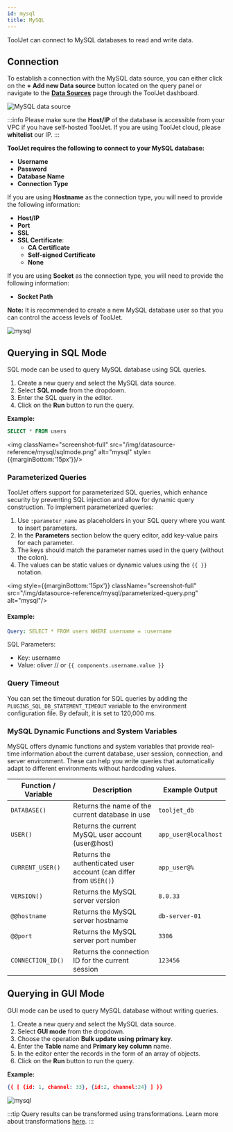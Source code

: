 ```yaml
---
id: mysql
title: MySQL
---
```


ToolJet can connect to MySQL databases to read and write data.

<div style={{paddingTop:'24px'}}>

## Connection

To establish a connection with the MySQL data source, you can either click on the **+ Add new Data source** button located on the query panel or navigate to the **[Data Sources](/docs/data-sources/overview)** page through the ToolJet dashboard.

<img className="screenshot-full" src="/img/datasource-reference/mysql/addmysql.gif" alt="MySQL data source"/>

:::info
Please make sure the **Host/IP** of the database is accessible from your VPC if you have self-hosted ToolJet. If you are using ToolJet cloud, please **whitelist** our IP.
:::

**ToolJet requires the following to connect to your MySQL database:**

- **Username**
- **Password**
- **Database Name**
- **Connection Type**

If you are using **Hostname** as the connection type, you will need to provide the following information:

- **Host/IP**
- **Port**
- **SSL**
- **SSL Certificate**:
  - **CA Certificate**
  - **Self-signed Certificate**
  - **None**

If you are using **Socket** as the connection type, you will need to provide the following information:

- **Socket Path**

**Note:** It is recommended to create a new MySQL database user so that you can control the access levels of ToolJet.

<img className="screenshot-full" src="/img/datasource-reference/mysql/mysqlconnect-v2.png" alt="mysql"/>

</div>

<div style={{paddingTop:'24px'}}>

## Querying in SQL Mode

SQL mode can be used to query MySQL database using SQL queries. 

1. Create a new query and select the MySQL data source.
2. Select **SQL mode** from the dropdown.
3. Enter the SQL query in the editor.
4. Click on the **Run** button to run the query.

**Example:**

```sql
SELECT * FROM users
```

<img className="screenshot-full" src="/img/datasource-reference/mysql/sqlmode.png" alt="mysql" style={{marginBottom:'15px'}}/>

### Parameterized Queries

ToolJet offers support for parameterized SQL queries, which enhance security by preventing SQL injection and allow for dynamic query construction. To implement parameterized queries:

1. Use `:parameter_name` as placeholders in your SQL query where you want to insert parameters.
2. In the **Parameters** section below the query editor, add key-value pairs for each parameter.
3. The keys should match the parameter names used in the query (without the colon).
4. The values can be static values or dynamic values using the `{{ }}` notation.

<img style={{marginBottom:'15px'}} className="screenshot-full" src="/img/datasource-reference/mysql/parameterized-query.png" alt="mysql"/>

#### Example:
```yaml
Query: SELECT * FROM users WHERE username = :username
```
SQL Parameters:
- Key: username
- Value: oliver // or `{{ components.username.value }}`

### Query Timeout

You can set the timeout duration for SQL queries by adding the `PLUGINS_SQL_DB_STATEMENT_TIMEOUT` variable to the environment configuration file. By default, it is set to 120,000 ms.

### MySQL Dynamic Functions and System Variables

MySQL offers dynamic functions and system variables that provide real-time information about the current database, user session, connection, and server environment. These can help you write queries that automatically adapt to different environments without hardcoding values.

| Function / Variable | Description                                                       | Example Output       |
| ------------------- | ----------------------------------------------------------------- | -------------------- |
| `DATABASE()`        | Returns the name of the current database in use                   | `tooljet_db`         |
| `USER()`            | Returns the current MySQL user account (user\@host)               | `app_user@localhost` |
| `CURRENT_USER()`    | Returns the authenticated user account (can differ from `USER()`) | `app_user@%`         |
| `VERSION()`         | Returns the MySQL server version                                  | `8.0.33`             |
| `@@hostname`        | Returns the MySQL server hostname                                 | `db-server-01`       |
| `@@port`            | Returns the MySQL server port number                              | `3306`               |
| `CONNECTION_ID()`   | Returns the connection ID for the current session                 | `123456`             |

## Querying in GUI Mode

GUI mode can be used to query MySQL database without writing queries. 

1. Create a new query and select the MySQL data source.
2. Select **GUI mode** from the dropdown.
3. Choose the operation **Bulk update using primary key**.
4. Enter the **Table** name and **Primary key column** name.
5. In the editor enter the records in the form of an array of objects.
6. Click on the **Run** button to run the query.

**Example:**

```json
{{ [ {id: 1, channel: 33}, {id:2, channel:24} ] }}
```

<div style={{textAlign: 'center'}}>

<img className="screenshot-full" src="/img/datasource-reference/mysql/guinew.png" alt="mysql"/>

</div>

:::tip
Query results can be transformed using transformations. Learn more about transformations [here](/docs/tutorial/transformations).
:::

</div>
